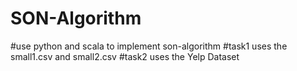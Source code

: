 # SON-Algorithm

#use python and scala to implement son-algorithm
#task1 uses the small1.csv and small2.csv 
#task2 uses the Yelp Dataset
